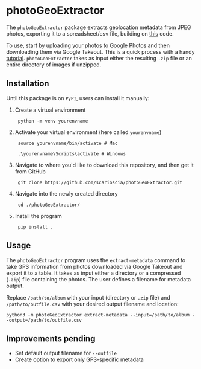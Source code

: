# photoGeoExtractor

The `photoGeoExtractor` package extracts geolocation metadata from JPEG photos, exporting it to a spreadsheet/csv file, building on [this](https://max-coding.medium.com/download-all-your-google-photos-and-extract-exif-metadata-into-a-csv-file-using-python-and-pandas-4a65de8392ab) code. 

To use, start by uploading your photos to Google Photos and then downloading them via Google Takeout. This is a quick process with a handy [tutorial](https://kb.uconn.edu/space/IKB/26398359570/Use+Google+Takeout+to+Export+Google+Photos). `photoGeoExtractor` takes as input either the resulting `.zip` file or an entire directory of images if unzipped. 


## Installation 
Until this package is on `PyPI`, users can install it manually: 

1. Create a virtual environment

        python -m venv yourenvname

2. Activate your virtual environment (here called `yourenvname`)

        source yourenvname/bin/activate # Mac

        .\yourenvname\Scripts\activate # Windows

3. Navigate to where you'd like to download this repository, and then get it from GitHub

        git clone https://github.com/scarioscia/photoGeoExtractor.git

4. Navigate into the newly created directory 

        cd ./photoGeoExtractor/

5. Install the program 

        pip install .


## Usage
The `photoGeoExtractor` program uses the `extract-metadata` command to take GPS information from photos downloaded via Google Takeout and export it to a table. It takes as input either a directory or a compressed (`.zip`) file containing the photos. The user defines a filename for metadata output. 

Replace `/path/to/album` with your input (directory or `.zip` file) and `/path/to/outfile.csv` with your desired output filename and location: 

`python3 -m photoGeoExtractor extract-metadata --input=/path/to/album --output=/path/to/outfile.csv`


## Improvements pending 
- Set default output filename for `--outfile`
- Create option to export only GPS-specific metadata  

